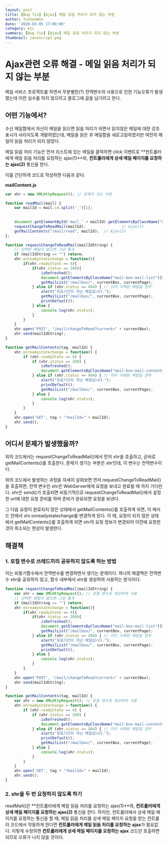```yaml
---
layout: post
title: [Bug fix] [Ajax] 메일 읽음 처리가 되지 않는 부분
author: YunSeoWon
date: '2020-03-05 17:00:00'
category: etc
summary: [Bug fix] [Ajax] 메일 읽음 처리가 되지 않는 부분
thumbnail: javascript.png
---
```




# Ajax관련 오류 해결 - 메일 읽음 처리가 되지 않는 부분

메일 서비스 프로젝트를 하면서 무분별한(?) 전역변수의 사용으로 인한 기능오류가 발생했는데 이런 실수를 하지 않으려고 블로그에 글을 남기려고 한다.



## 어떤 기능에서?

수신 메일함에서 자신이 메일을 읽으면 읽음 처리가 되면서 읽지않은 메일에 대한 강조 표시가 사라지도록 개발하였는데, 메일을 읽은 후 메일함을 새로고침하였지만 여전히 메일이 읽음 처리가 되지 않았다.

메일 읽음 처리 기능은 먼저 리스트에 있는 메일을 클릭하면 click 이벤트로 **컨트롤러에게 메일 읽음 처리를 요청하는 ajax(1)**와, **컨트롤러에게 상세 메일 페이지를 요청하는 ajax(2)** 통신을 한다.

이를 간단하게 코드로 작성하면 다음과 같다.



**mailContent.js**

```javascript
var xhr = new XMLHttpRequest();	// 문제가 되는 부분

function readMail(mail) {
    var mailId = mail.id.split('_')[1];
    
  	
    document.getElementById('mail_' + mailId).getElementsByClassName("mail-title")[0].style = "";
  	requestChangeToReadMail(mailId);				// Ajax(1)
    getMailContents("/mail/read", mailId);	// Ajax(2)
};

function requestChangeToReadMail(mailIdString) {
    // 선택한 메일이 없으면 그냥 통과
    if (mailIdString == "") return;
    xhr.onreadystatechange = function(){
        if(xhr.readyState == 4){
            if(xhr.status == 200){
                isRefreshed();
                document.getElementsByClassName("mail-box-mail-list")[0].innerHTML = (xhr.responseText);
                getMailList("/mailbox/", currentBox, currentPage);
            } else if (xhr.status == 404) { // 이미 삭제된 메일일 겯우
                alert("유효기간이 지난 메일입니다.");
                getMailList("/mailbox/", currentBox, currentPage);
                printDefault();
            } else {
                console.log(xhr.status);
            }
        }
    }
    xhr.open('POST', "/mail/changeToRead?current=" + currentBox);
    xhr.send(mailIdString);
}

function getMailContents(tag, mailId) {
    xhr.onreadystatechange = function() {
        if (xhr.readyState == 4) {
            if (xhr.status == 200) {
                isRefreshed();
                document.getElementsByClassName("mail-box-mail-contents")[0].innerHTML = (xhr.responseText);
            } else if (xhr.status == 404) { // 이미 삭제된 메일일 겯우
                alert("유효기간이 지난 메일입니다.");
                printDefault();
                getMailList("/mailbox/", currentBox, currentPage);
            } else {
                console.log(xhr.status);
            }
        }
    }
    xhr.open('GET', tag + "?mailId=" + mailId);
    xhr.send();
}
```



## 어디서 문제가 발생했을까?

위의 코드에서는 requestChangeToReadMail()에서 먼저 xhr을 호출하고, 곧바로 getMailContents()를 호출한다. 문제가 생기는 부분은 xhr인데, 이 변수는 전역변수이다.

위의 코드에서 발생하는 과정을 자세히 살펴보면 먼저 requestChangeToReadMail()을 호출하면, 전역 변수인 xhr은 WebServer에게 요청을 보내고 완료될 때 까지 기다린다. xhr은 send()가 호출되면 비동기적으로  requestChangeToReadMail()에서 설정한 url에 대한 요청 준비를 하며 준비가 완료되면 요청을 보낸다.

그 다음 요청이 완료되지 않은 상태에서 getMailContents()를 호출하게 되면, 이 메서드 안에서 xhr.onreadystatechange를 변경하게 된다. 이 때, 요청이 되지 않은 상태에서 getMailContents()를 호출하게 되면 xhr의 요청 정보가 변경되어 이전에 요청한 것이 취소되는 현상이 발생한다.



## 해결책

### 1. 로컬 변수로 쓰레드끼리 공유하지 않도록 하는 방법

이는 비동기함수에서 전역변수를 변경하면서 생기는 문제이다. 하나의 해결책은 전역변수 xhr을 공유하지 않고, 함수 내부에서 xhr을 생성하여 사용하는 방식이다.

```javascript
function requestChangeToReadMail(mailIdString) {
    var xhr = new XMLHttpRequest();	// 로컬 변수로 생성하여 사용
    // 선택한 메일이 없으면 그냥 통과
    if (mailIdString == "") return;
    xhr.onreadystatechange = function(){
        if(xhr.readyState == 4){
            if(xhr.status == 200){
                isRefreshed();
                document.getElementsByClassName("mail-box-mail-list")[0].innerHTML = (xhr.responseText);
                getMailList("/mailbox/", currentBox, currentPage);
            } else if (xhr.status == 404) { // 이미 삭제된 메일일 겯우
                alert("유효기간이 지난 메일입니다.");
                getMailList("/mailbox/", currentBox, currentPage);
                printDefault();
            } else {
                console.log(xhr.status);
            }
        }
    }
    xhr.open('POST', "/mail/changeToRead?current=" + currentBox);
    xhr.send(mailIdString);
}

function getMailContents(tag, mailId) {
  	var xhr = new XMLHttpRequest();	// 로컬 변수로 생성하여 사용
    xhr.onreadystatechange = function() {
        if (xhr.readyState == 4) {
            if (xhr.status == 200) {
                isRefreshed();
                document.getElementsByClassName("mail-box-mail-contents")[0].innerHTML = (xhr.responseText);
            } else if (xhr.status == 404) { // 이미 삭제된 메일일 겯우
                alert("유효기간이 지난 메일입니다.");
                printDefault();
                getMailList("/mailbox/", currentBox, currentPage);
            } else {
                console.log(xhr.status);
            }
        }
    }
    xhr.open('GET', tag + "?mailId=" + mailId);
    xhr.send();
}
```



### 2. xhr을 두 번 요청하지 않도록 하기

readMail()은 **컨트롤러에게 메일 읽음 처리를 요청하는 ajax(1)**와, **컨트롤러에게 상세 메일 페이지를 요청하는 ajax(2)** 통신을 한다. 하지만, 컨트롤러에서 상세 메일 페이지를 요청하는 통신을 할 때, 메일 읽음 처리를 상세 메일 페이지 요청을 받는 컨트롤러 코드에서 작동하게 한다면 **컨트롤러에게 메일 읽음 처리를 요청하는 ajax**가 필요없다. 이렇게 수정하면  **컨트롤러에게 상세 메일 페이지를 요청하는 ajax** 코드만 호출하면 되므로 오류가 나지 않을 것이다.
